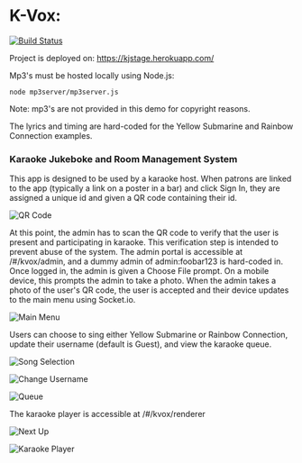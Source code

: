 # K-Vox:

[![Build Status](https://travis-ci.org/andrewmnelson/karaoke-jukebox.svg?branch=master)](https://travis-ci.org/andrewmnelson/karaoke-jukebox)

Project is deployed on: https://kjstage.herokuapp.com/

Mp3's must be hosted locally using Node.js:

```node mp3server/mp3server.js```

Note: mp3's are not provided in this demo for copyright reasons.

The lyrics and timing are hard-coded for the Yellow Submarine and Rainbow Connection examples.

### Karaoke Jukeboke and Room Management System
This app is designed to be used by a karaoke host. When patrons are linked to the app (typically a link on a poster in a bar) and click Sign In, they are assigned a unique id and given a QR code containing their id.

![QR Code](/docs/Demo/IMG_0074.PNG "Patron's Generated QR Code")

At this point, the admin has to scan the QR code to verify that the user is present and participating in karaoke. This verification step is intended to prevent abuse of the system. The admin portal is accessible at /#/kvox/admin, and a dummy admin of admin:foobar123 is hard-coded in. Once logged in, the admin is given a Choose File prompt. On a mobile device, this prompts the admin to take a photo. When the admin takes a photo of the user's QR code, the user is accepted and their device updates to the main menu using Socket.io.

![Main Menu](/docs/Demo/IMG_0076.PNG "Main Menu")

Users can choose to sing either Yellow Submarine or Rainbow Connection, update their username (default is Guest), and view the karaoke queue.

![Song Selection](/docs/Demo/IMG_0079.PNG "Song Selection")

![Change Username](/docs/Demo/IMG_0077.PNG "Change Username")

![Queue](/docs/Demo/IMG_0078.PNG "Queue")

The karaoke player is accessible at /#/kvox/renderer

![Next Up](/docs/Demo/Player.jpg "Next Up Call")

![Karaoke Player](/docs/Demo/Player2.jpg "Karaoke Player")
